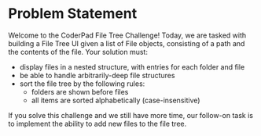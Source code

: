 # Problem Statement

Welcome to the CoderPad File Tree Challenge!
Today, we are tasked with building a File Tree UI given a list of File objects, consisting of a path and the contents of the file. Your solution must:

- display files in a nested structure, with entries for each folder and file
- be able to handle arbitrarily-deep file structures
- sort the file tree by the following rules:
  - folders are shown before files
  - all items are sorted alphabetically (case-insensitive)
  
If you solve this challenge and we still have more time, our follow-on task is to implement the ability to add new files to the file tree.

